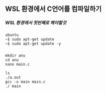 ## WSL 환경에서 C언어를 컴파일하기

##### WSL 환경에서 첫번째로 해야할것
```Linux
ubuntu
~$ sudo apt-get update
~$ sudo apt-get update -y
```
##### 
```Linux
mkdir anu
cd anu
nano main.c
```
```Linux
ls
./a.out
gcc -o main main.c
./ main
```
